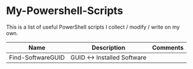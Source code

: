 # My-Powershell-Scripts
This is a list of useful PowerShell scripts I collect / modify / write on my own.

| Name | Description | Comments |
|---|---|---|
|Find-SoftwareGUID|GUID <-> Installed Software||


